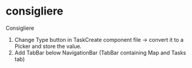 # consigliere
Consigliere

  1. Change Type button in TaskCreate component file -> convert it to a Picker and store the value.
  2. Add TabBar below NavigationBar (TabBar containing Map and Tasks tab)
